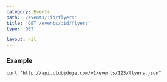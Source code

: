 ```yaml
---
category: Events
path: '/events/:id/flyers'
title: 'GET /events/:id/flyers'
type: 'GET'

layout: nil
---
```


### Example

```
curl "http://api.clubjduge.com/v1/events/123/flyers.json"
```


